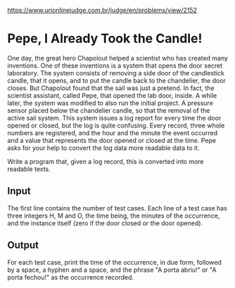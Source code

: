 https://www.urionlinejudge.com.br/judge/en/problems/view/2152

# Pepe, I Already Took the Candle!

One day, the great hero Chapolout helped a scientist who has created many
inventions. One of these inventions is a system that opens the door secret
laboratory. The system consists of removing a side door of the candlestick
candle, that it opens, and to put the candle back to the chandelier, the door
closes. But Chapolout found that the sail was just a pretend. In fact, the
scientist assistant, called Pepe, that opened the lab door, inside. A while
later, the system was modified to also run the initial project. A pressure
sensor placed below the chandelier candle, so that the removal of the active
sail system. This system issues a log report for every time the door opened or
closed, but the log is quite confusing. Every record, three whole numbers are
registered, and the hour and the minute the event occurred and a value that
represents the door opened or closed at the time. Pepe asks for your help to
convert the log data more readable data to it.

Write a program that, given a log record, this is converted into more readable
texts.

## Input

The first line contains the number of test cases. Each line of a test case has
three integers H, M and O, the time being, the minutes of the occurrence, and
the instance itself (zero if the door closed or the door opened).

## Output

For each test case, print the time of the occurrence, in due form, followed by
a space, a hyphen and a space, and the phrase "A porta abriu!" or "A porta
fechou!" as the occurrence recorded.
